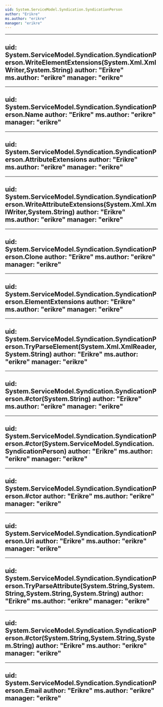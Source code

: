 ```yaml
---
uid: System.ServiceModel.Syndication.SyndicationPerson
author: "Erikre"
ms.author: "erikre"
manager: "erikre"
---
```


---
uid: System.ServiceModel.Syndication.SyndicationPerson.WriteElementExtensions(System.Xml.XmlWriter,System.String)
author: "Erikre"
ms.author: "erikre"
manager: "erikre"
---

---
uid: System.ServiceModel.Syndication.SyndicationPerson.Name
author: "Erikre"
ms.author: "erikre"
manager: "erikre"
---

---
uid: System.ServiceModel.Syndication.SyndicationPerson.AttributeExtensions
author: "Erikre"
ms.author: "erikre"
manager: "erikre"
---

---
uid: System.ServiceModel.Syndication.SyndicationPerson.WriteAttributeExtensions(System.Xml.XmlWriter,System.String)
author: "Erikre"
ms.author: "erikre"
manager: "erikre"
---

---
uid: System.ServiceModel.Syndication.SyndicationPerson.Clone
author: "Erikre"
ms.author: "erikre"
manager: "erikre"
---

---
uid: System.ServiceModel.Syndication.SyndicationPerson.ElementExtensions
author: "Erikre"
ms.author: "erikre"
manager: "erikre"
---

---
uid: System.ServiceModel.Syndication.SyndicationPerson.TryParseElement(System.Xml.XmlReader,System.String)
author: "Erikre"
ms.author: "erikre"
manager: "erikre"
---

---
uid: System.ServiceModel.Syndication.SyndicationPerson.#ctor(System.String)
author: "Erikre"
ms.author: "erikre"
manager: "erikre"
---

---
uid: System.ServiceModel.Syndication.SyndicationPerson.#ctor(System.ServiceModel.Syndication.SyndicationPerson)
author: "Erikre"
ms.author: "erikre"
manager: "erikre"
---

---
uid: System.ServiceModel.Syndication.SyndicationPerson.#ctor
author: "Erikre"
ms.author: "erikre"
manager: "erikre"
---

---
uid: System.ServiceModel.Syndication.SyndicationPerson.Uri
author: "Erikre"
ms.author: "erikre"
manager: "erikre"
---

---
uid: System.ServiceModel.Syndication.SyndicationPerson.TryParseAttribute(System.String,System.String,System.String,System.String)
author: "Erikre"
ms.author: "erikre"
manager: "erikre"
---

---
uid: System.ServiceModel.Syndication.SyndicationPerson.#ctor(System.String,System.String,System.String)
author: "Erikre"
ms.author: "erikre"
manager: "erikre"
---

---
uid: System.ServiceModel.Syndication.SyndicationPerson.Email
author: "Erikre"
ms.author: "erikre"
manager: "erikre"
---
